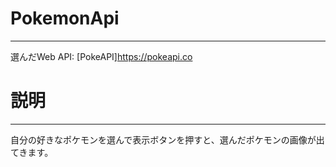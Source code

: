 # PokemonApi
---------------
選んだWeb API: [PokeAPI]<https://pokeapi.co>
# 説明
------------
自分の好きなポケモンを選んで表示ボタンを押すと、選んだポケモンの画像が出てきます。
